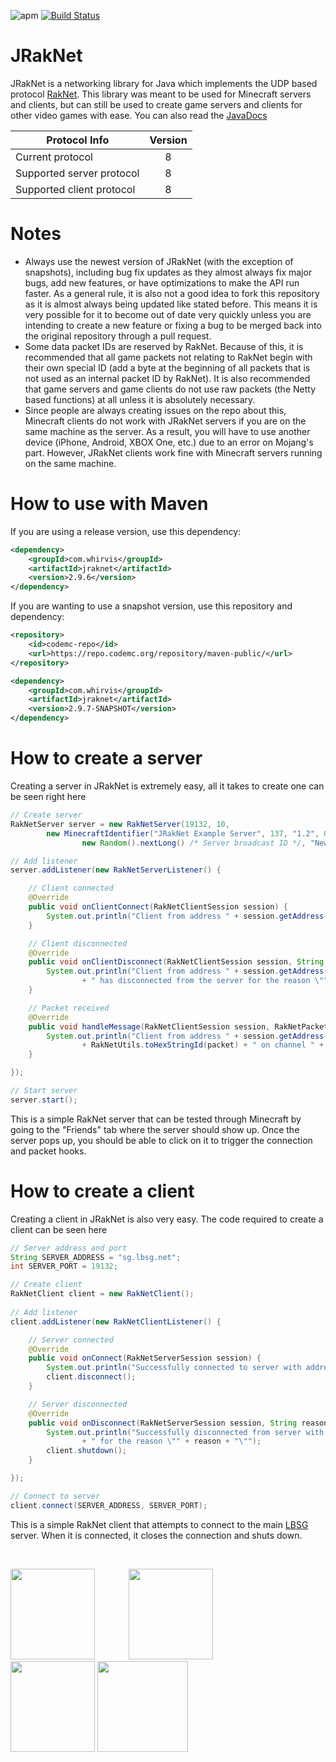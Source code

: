 ![apm](https://img.shields.io/apm/l/vim-mode.svg) [![Build Status](https://ci.codemc.org/job/JRakNet/job/JRakNet/badge/icon)](https://ci.codemc.org/job/JRakNet/job/JRakNet/)

# JRakNet
JRakNet is a networking library for Java which implements the UDP based protocol [RakNet](https://github.com/OculusVR/RakNet).
This library was meant to be used for Minecraft servers and clients, but can still be used to create game servers and clients for other video games with ease. You can also read the [JavaDocs](https://ci.codemc.org/job/JRakNet/job/JRakNet/javadoc/)

| Protocol Info             | Version |
| --------------------------|:-------:|
| Current protocol          | 8       |
| Supported server protocol | 8       |
| Supported client protocol | 8       |

# Notes
- Always use the newest version of JRakNet (with the exception of snapshots), including bug fix updates as they almost always fix major bugs, add new features, or have optimizations to make the API run faster. As a general rule, it is also not a good idea to fork this repository as it is almost always being updated like stated before. This means it is very possible for it to become out of date very quickly unless you are intending to create a new feature or fixing a bug to be merged back into the original repository through a pull request.
- Some data packet IDs are reserved by RakNet. Because of this, it is recommended that all game packets not relating to RakNet begin with their own special ID (add a byte at the beginning of all packets that is not used as an internal packet ID by RakNet). It is also recommended that game servers and game clients do not use raw packets (the Netty based functions) at all unless it is absolutely necessary.
- Since people are always creating issues on the repo about this, Minecraft clients do not work with JRakNet servers if you are on the same machine as the server. As a result, you will have to use another device (iPhone, Android, XBOX One, etc.) due to an error on Mojang's part. However, JRakNet clients work fine with Minecraft servers running on the same machine.

# How to use with Maven
If you are using a release version, use this dependency:
```xml
<dependency>
    <groupId>com.whirvis</groupId>
    <artifactId>jraknet</artifactId>
    <version>2.9.6</version>
</dependency>
```

If you are wanting to use a snapshot version, use this repository and dependency:
```xml
<repository>
    <id>codemc-repo</id>
    <url>https://repo.codemc.org/repository/maven-public/</url>
</repository>
```
```xml
<dependency>
    <groupId>com.whirvis</groupId>
    <artifactId>jraknet</artifactId>
    <version>2.9.7-SNAPSHOT</version>
</dependency>
```

# How to create a server
Creating a server in JRakNet is extremely easy, all it takes to create one can be seen right here

```java
// Create server
RakNetServer server = new RakNetServer(19132, 10,
		new MinecraftIdentifier("JRakNet Example Server", 137, "1.2", 0, 10,
				new Random().nextLong() /* Server broadcast ID */, "New World", "Survival"));

// Add listener
server.addListener(new RakNetServerListener() {

	// Client connected
	@Override
	public void onClientConnect(RakNetClientSession session) {
		System.out.println("Client from address " + session.getAddress() + " has connected to the server");
	}

	// Client disconnected
	@Override
	public void onClientDisconnect(RakNetClientSession session, String reason) {
		System.out.println("Client from address " + session.getAddress()
				+ " has disconnected from the server for the reason \"" + reason + "\"");
	}

	// Packet received
	@Override
	public void handleMessage(RakNetClientSession session, RakNetPacket packet, int channel) {
		System.out.println("Client from address " + session.getAddress() + " sent packet with ID "
				+ RakNetUtils.toHexStringId(packet) + " on channel " + channel);
	}

});

// Start server
server.start();
```

This is a simple RakNet server that can be tested through Minecraft by going to the "Friends" tab where the server should show up. Once the server pops up, you should be able to click on it to trigger the connection and packet hooks.

# How to create a client
Creating a client in JRakNet is also very easy. The code required to create a client can be seen here

```java
// Server address and port
String SERVER_ADDRESS = "sg.lbsg.net";
int SERVER_PORT = 19132;

// Create client
RakNetClient client = new RakNetClient();
		
// Add listener
client.addListener(new RakNetClientListener() {

	// Server connected
	@Override
	public void onConnect(RakNetServerSession session) {
		System.out.println("Successfully connected to server with address " + session.getAddress());
		client.disconnect();
	}

	// Server disconnected
	@Override
	public void onDisconnect(RakNetServerSession session, String reason) {
		System.out.println("Successfully disconnected from server with address " + session.getAddress()
				+ " for the reason \"" + reason + "\"");
		client.shutdown();
	}

});

// Connect to server
client.connect(SERVER_ADDRESS, SERVER_PORT);
```

This is a simple RakNet client that attempts to connect to the main [LBSG](https://lbsg.net/) server. When it is connected, it closes the connection and shuts down.

<br>

<a href="http://whirvis.com"><img src="http://i.imgur.com/LhUiCjL.png" width="135" height="145"></a> <a href="https://github.com/JRakNet/JRakNet"><img src="https://i.imgur.com/heiZXpr.png" width="135" height="145" hspace="50"></a> <a href="https://github.com/OculusVR/RakNet"><img src="http://imgur.com/9p1asD8.png" width="135" height="145"></a> <a href="https://www.oculus.com/"><img src="http://i.imgur.com/PmrfSsc.png" height="145" /></a>
